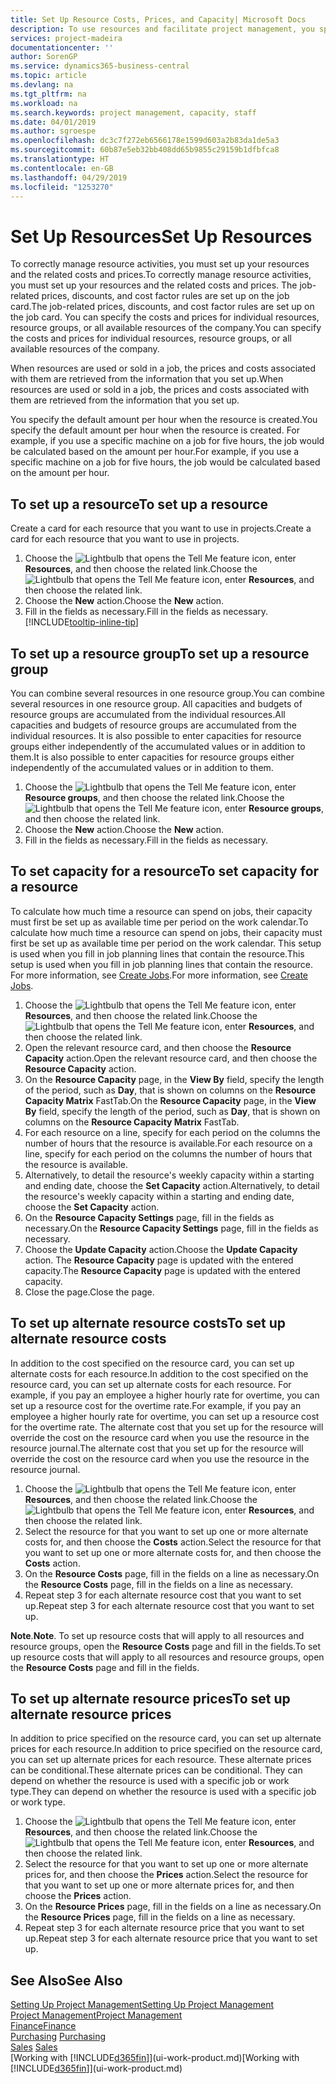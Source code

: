 ```yaml
---
title: Set Up Resource Costs, Prices, and Capacity| Microsoft Docs
description: To use resources and facilitate project management, you specify costs and prices for individual resources or resource groups, and set the resource capacity.
services: project-madeira
documentationcenter: ''
author: SorenGP
ms.service: dynamics365-business-central
ms.topic: article
ms.devlang: na
ms.tgt_pltfrm: na
ms.workload: na
ms.search.keywords: project management, capacity, staff
ms.date: 04/01/2019
ms.author: sgroespe
ms.openlocfilehash: dc3c7f272eb6566178e1599d603a2b83da1de5a3
ms.sourcegitcommit: 60b87e5eb32bb408dd65b9855c29159b1dfbfca8
ms.translationtype: HT
ms.contentlocale: en-GB
ms.lasthandoff: 04/29/2019
ms.locfileid: "1253270"
---
```

# <a name="set-up-resources"></a><span data-ttu-id="6db4a-103">Set Up Resources</span><span class="sxs-lookup"><span data-stu-id="6db4a-103">Set Up Resources</span></span>
<span data-ttu-id="6db4a-104">To correctly manage resource activities, you must set up your resources and the related costs and prices.</span><span class="sxs-lookup"><span data-stu-id="6db4a-104">To correctly manage resource activities, you must set up your resources and the related costs and prices.</span></span> <span data-ttu-id="6db4a-105">The job-related prices, discounts, and cost factor rules are set up on the job card.</span><span class="sxs-lookup"><span data-stu-id="6db4a-105">The job-related prices, discounts, and cost factor rules are set up on the job card.</span></span> <span data-ttu-id="6db4a-106">You can specify the costs and prices for individual resources, resource groups, or all available resources of the company.</span><span class="sxs-lookup"><span data-stu-id="6db4a-106">You can specify the costs and prices for individual resources, resource groups, or all available resources of the company.</span></span>

<span data-ttu-id="6db4a-107">When resources are used or sold in a job, the prices and costs associated with them are retrieved from the information that you set up.</span><span class="sxs-lookup"><span data-stu-id="6db4a-107">When resources are used or sold in a job, the prices and costs associated with them are retrieved from the information that you set up.</span></span>

<span data-ttu-id="6db4a-108">You specify the default amount per hour when the resource is created.</span><span class="sxs-lookup"><span data-stu-id="6db4a-108">You specify the default amount per hour when the resource is created.</span></span> <span data-ttu-id="6db4a-109">For example, if you use a specific machine on a job for five hours, the job would be calculated based on the amount per hour.</span><span class="sxs-lookup"><span data-stu-id="6db4a-109">For example, if you use a specific machine on a job for five hours, the job would be calculated based on the amount per hour.</span></span>

## <a name="to-set-up-a-resource"></a><span data-ttu-id="6db4a-110">To set up a resource</span><span class="sxs-lookup"><span data-stu-id="6db4a-110">To set up a resource</span></span>
<span data-ttu-id="6db4a-111">Create a card for each resource that you want to use in projects.</span><span class="sxs-lookup"><span data-stu-id="6db4a-111">Create a card for each resource that you want to use in projects.</span></span>

1. <span data-ttu-id="6db4a-112">Choose the ![Lightbulb that opens the Tell Me feature](media/ui-search/search_small.png "Tell me what you want to do") icon, enter **Resources**, and then choose the related link.</span><span class="sxs-lookup"><span data-stu-id="6db4a-112">Choose the ![Lightbulb that opens the Tell Me feature](media/ui-search/search_small.png "Tell me what you want to do") icon, enter **Resources**, and then choose the related link.</span></span>
2. <span data-ttu-id="6db4a-113">Choose the **New** action.</span><span class="sxs-lookup"><span data-stu-id="6db4a-113">Choose the **New** action.</span></span>
3. <span data-ttu-id="6db4a-114">Fill in the fields as necessary.</span><span class="sxs-lookup"><span data-stu-id="6db4a-114">Fill in the fields as necessary.</span></span> [!INCLUDE[tooltip-inline-tip](includes/tooltip-inline-tip_md.md)]  

## <a name="to-set-up-a-resource-group"></a><span data-ttu-id="6db4a-115">To set up a resource group</span><span class="sxs-lookup"><span data-stu-id="6db4a-115">To set up a resource group</span></span>
<span data-ttu-id="6db4a-116">You can combine several resources in one resource group.</span><span class="sxs-lookup"><span data-stu-id="6db4a-116">You can combine several resources in one resource group.</span></span> <span data-ttu-id="6db4a-117">All capacities and budgets of resource groups are accumulated from the individual resources.</span><span class="sxs-lookup"><span data-stu-id="6db4a-117">All capacities and budgets of resource groups are accumulated from the individual resources.</span></span> <span data-ttu-id="6db4a-118">It is also possible to enter capacities for resource groups either independently of the accumulated values or in addition to them.</span><span class="sxs-lookup"><span data-stu-id="6db4a-118">It is also possible to enter capacities for resource groups either independently of the accumulated values or in addition to them.</span></span>

1. <span data-ttu-id="6db4a-119">Choose the ![Lightbulb that opens the Tell Me feature](media/ui-search/search_small.png "Tell me what you want to do") icon, enter **Resource groups**, and then choose the related link.</span><span class="sxs-lookup"><span data-stu-id="6db4a-119">Choose the ![Lightbulb that opens the Tell Me feature](media/ui-search/search_small.png "Tell me what you want to do") icon, enter **Resource groups**, and then choose the related link.</span></span>
2. <span data-ttu-id="6db4a-120">Choose the **New** action.</span><span class="sxs-lookup"><span data-stu-id="6db4a-120">Choose the **New** action.</span></span>
3. <span data-ttu-id="6db4a-121">Fill in the fields as necessary.</span><span class="sxs-lookup"><span data-stu-id="6db4a-121">Fill in the fields as necessary.</span></span>

## <a name="to-set-capacity-for-a-resource"></a><span data-ttu-id="6db4a-122">To set capacity for a resource</span><span class="sxs-lookup"><span data-stu-id="6db4a-122">To set capacity for a resource</span></span>
<span data-ttu-id="6db4a-123">To calculate how much time a resource can spend on jobs, their capacity must first be set up as available time per period on the work calendar.</span><span class="sxs-lookup"><span data-stu-id="6db4a-123">To calculate how much time a resource can spend on jobs, their capacity must first be set up as available time per period on the work calendar.</span></span> <span data-ttu-id="6db4a-124">This setup is used when you fill in job planning lines that contain the resource.</span><span class="sxs-lookup"><span data-stu-id="6db4a-124">This setup is used when you fill in job planning lines that contain the resource.</span></span> <span data-ttu-id="6db4a-125">For more information, see [Create Jobs](projects-how-create-jobs.md).</span><span class="sxs-lookup"><span data-stu-id="6db4a-125">For more information, see [Create Jobs](projects-how-create-jobs.md).</span></span>

1. <span data-ttu-id="6db4a-126">Choose the ![Lightbulb that opens the Tell Me feature](media/ui-search/search_small.png "Tell me what you want to do") icon, enter **Resources**, and then choose the related link.</span><span class="sxs-lookup"><span data-stu-id="6db4a-126">Choose the ![Lightbulb that opens the Tell Me feature](media/ui-search/search_small.png "Tell me what you want to do") icon, enter **Resources**, and then choose the related link.</span></span>
2. <span data-ttu-id="6db4a-127">Open the relevant resource card, and then choose the **Resource Capacity** action.</span><span class="sxs-lookup"><span data-stu-id="6db4a-127">Open the relevant resource card, and then choose the **Resource Capacity** action.</span></span>
3. <span data-ttu-id="6db4a-128">On the **Resource Capacity** page, in the **View By** field, specify the length of the period, such as **Day**, that is shown on columns on the **Resource Capacity Matrix** FastTab.</span><span class="sxs-lookup"><span data-stu-id="6db4a-128">On the **Resource Capacity** page, in the **View By** field, specify the length of the period, such as **Day**, that is shown on columns on the **Resource Capacity Matrix** FastTab.</span></span>
4. <span data-ttu-id="6db4a-129">For each resource on a line, specify for each period on the columns the number of hours that the resource is available.</span><span class="sxs-lookup"><span data-stu-id="6db4a-129">For each resource on a line, specify for each period on the columns the number of hours that the resource is available.</span></span>
5. <span data-ttu-id="6db4a-130">Alternatively, to detail the resource's weekly capacity within a starting and ending date, choose the **Set Capacity** action.</span><span class="sxs-lookup"><span data-stu-id="6db4a-130">Alternatively, to detail the resource's weekly capacity within a starting and ending date, choose the **Set Capacity** action.</span></span>
6. <span data-ttu-id="6db4a-131">On the **Resource Capacity Settings** page, fill in the fields as necessary.</span><span class="sxs-lookup"><span data-stu-id="6db4a-131">On the **Resource Capacity Settings** page, fill in the fields as necessary.</span></span>
7. <span data-ttu-id="6db4a-132">Choose the **Update Capacity** action.</span><span class="sxs-lookup"><span data-stu-id="6db4a-132">Choose the **Update Capacity** action.</span></span> <span data-ttu-id="6db4a-133">The **Resource Capacity** page is updated with the entered capacity.</span><span class="sxs-lookup"><span data-stu-id="6db4a-133">The **Resource Capacity** page is updated with the entered capacity.</span></span>
8. <span data-ttu-id="6db4a-134">Close the page.</span><span class="sxs-lookup"><span data-stu-id="6db4a-134">Close the page.</span></span>

## <a name="to-set-up-alternate-resource-costs"></a><span data-ttu-id="6db4a-135">To set up alternate resource costs</span><span class="sxs-lookup"><span data-stu-id="6db4a-135">To set up alternate resource costs</span></span>
<span data-ttu-id="6db4a-136">In addition to the cost specified on the resource card, you can set up alternate costs for each resource.</span><span class="sxs-lookup"><span data-stu-id="6db4a-136">In addition to the cost specified on the resource card, you can set up alternate costs for each resource.</span></span> <span data-ttu-id="6db4a-137">For example, if you pay an employee a higher hourly rate for overtime, you can set up a resource cost for the overtime rate.</span><span class="sxs-lookup"><span data-stu-id="6db4a-137">For example, if you pay an employee a higher hourly rate for overtime, you can set up a resource cost for the overtime rate.</span></span> <span data-ttu-id="6db4a-138">The alternate cost that you set up for the resource will override the cost on the resource card when you use the resource in the resource journal.</span><span class="sxs-lookup"><span data-stu-id="6db4a-138">The alternate cost that you set up for the resource will override the cost on the resource card when you use the resource in the resource journal.</span></span>

1. <span data-ttu-id="6db4a-139">Choose the ![Lightbulb that opens the Tell Me feature](media/ui-search/search_small.png "Tell me what you want to do") icon, enter **Resources**, and then choose the related link.</span><span class="sxs-lookup"><span data-stu-id="6db4a-139">Choose the ![Lightbulb that opens the Tell Me feature](media/ui-search/search_small.png "Tell me what you want to do") icon, enter **Resources**, and then choose the related link.</span></span>  
2. <span data-ttu-id="6db4a-140">Select the resource for that you want to set up one or more alternate costs for, and then choose the **Costs** action.</span><span class="sxs-lookup"><span data-stu-id="6db4a-140">Select the resource for that you want to set up one or more alternate costs for, and then choose the **Costs** action.</span></span>  
3. <span data-ttu-id="6db4a-141">On the **Resource Costs** page, fill in the fields on a line as necessary.</span><span class="sxs-lookup"><span data-stu-id="6db4a-141">On the **Resource Costs** page, fill in the fields on a line as necessary.</span></span>  
4. <span data-ttu-id="6db4a-142">Repeat step 3 for each alternate resource cost that you want to set up.</span><span class="sxs-lookup"><span data-stu-id="6db4a-142">Repeat step 3 for each alternate resource cost that you want to set up.</span></span>

<span data-ttu-id="6db4a-143">**Note**.</span><span class="sxs-lookup"><span data-stu-id="6db4a-143">**Note**.</span></span> <span data-ttu-id="6db4a-144">To set up resource costs that will apply to all resources and resource groups, open the **Resource Costs** page and fill in the fields.</span><span class="sxs-lookup"><span data-stu-id="6db4a-144">To set up resource costs that will apply to all resources and resource groups, open the **Resource Costs** page and fill in the fields.</span></span>

## <a name="to-set-up-alternate-resource-prices"></a><span data-ttu-id="6db4a-145">To set up alternate resource prices</span><span class="sxs-lookup"><span data-stu-id="6db4a-145">To set up alternate resource prices</span></span>
<span data-ttu-id="6db4a-146">In addition to price specified on the resource card, you can set up alternate prices for each resource.</span><span class="sxs-lookup"><span data-stu-id="6db4a-146">In addition to price specified on the resource card, you can set up alternate prices for each resource.</span></span> <span data-ttu-id="6db4a-147">These alternate prices can be conditional.</span><span class="sxs-lookup"><span data-stu-id="6db4a-147">These alternate prices can be conditional.</span></span> <span data-ttu-id="6db4a-148">They can depend on whether the resource is used with a specific job or work type.</span><span class="sxs-lookup"><span data-stu-id="6db4a-148">They can depend on whether the resource is used with a specific job or work type.</span></span>

1. <span data-ttu-id="6db4a-149">Choose the ![Lightbulb that opens the Tell Me feature](media/ui-search/search_small.png "Tell me what you want to do") icon, enter **Resources**, and then choose the related link.</span><span class="sxs-lookup"><span data-stu-id="6db4a-149">Choose the ![Lightbulb that opens the Tell Me feature](media/ui-search/search_small.png "Tell me what you want to do") icon, enter **Resources**, and then choose the related link.</span></span>
2. <span data-ttu-id="6db4a-150">Select the resource for that you want to set up one or more alternate prices for, and then choose the **Prices** action.</span><span class="sxs-lookup"><span data-stu-id="6db4a-150">Select the resource for that you want to set up one or more alternate prices for, and then choose the **Prices** action.</span></span>
3. <span data-ttu-id="6db4a-151">On the **Resource Prices** page, fill in the fields on a line as necessary.</span><span class="sxs-lookup"><span data-stu-id="6db4a-151">On the **Resource Prices** page, fill in the fields on a line as necessary.</span></span>
4. <span data-ttu-id="6db4a-152">Repeat step 3 for each alternate resource price that you want to set up.</span><span class="sxs-lookup"><span data-stu-id="6db4a-152">Repeat step 3 for each alternate resource price that you want to set up.</span></span>

## <a name="see-also"></a><span data-ttu-id="6db4a-153">See Also</span><span class="sxs-lookup"><span data-stu-id="6db4a-153">See Also</span></span>
[<span data-ttu-id="6db4a-154">Setting Up Project Management</span><span class="sxs-lookup"><span data-stu-id="6db4a-154">Setting Up Project Management</span></span>](projects-setup-projects.md)  
[<span data-ttu-id="6db4a-155">Project Management</span><span class="sxs-lookup"><span data-stu-id="6db4a-155">Project Management</span></span>](projects-manage-projects.md)  
[<span data-ttu-id="6db4a-156">Finance</span><span class="sxs-lookup"><span data-stu-id="6db4a-156">Finance</span></span>](finance.md)  
<span data-ttu-id="6db4a-157">[Purchasing](purchasing-manage-purchasing.md)       </span><span class="sxs-lookup"><span data-stu-id="6db4a-157">[Purchasing](purchasing-manage-purchasing.md)       </span></span>  
<span data-ttu-id="6db4a-158">[Sales](sales-manage-sales.md)    </span><span class="sxs-lookup"><span data-stu-id="6db4a-158">[Sales](sales-manage-sales.md)    </span></span>  
<span data-ttu-id="6db4a-159">[Working with [!INCLUDE[d365fin](includes/d365fin_md.md)]](ui-work-product.md)</span><span class="sxs-lookup"><span data-stu-id="6db4a-159">[Working with [!INCLUDE[d365fin](includes/d365fin_md.md)]](ui-work-product.md)</span></span>  
